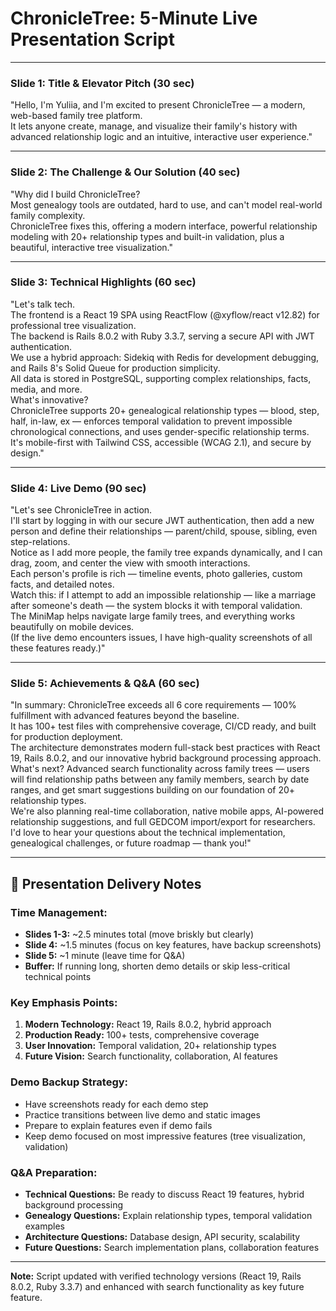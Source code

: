 # ChronicleTree: 5-Minute Live Presentation Script

---

### Slide 1: Title & Elevator Pitch (30 sec)
"Hello, I'm Yuliia, and I'm excited to present ChronicleTree — a modern, web-based family tree platform.  
It lets anyone create, manage, and visualize their family's history with advanced relationship logic and an intuitive, interactive user experience."

---

### Slide 2: The Challenge & Our Solution (40 sec)
"Why did I build ChronicleTree?  
Most genealogy tools are outdated, hard to use, and can't model real-world family complexity.  
ChronicleTree fixes this, offering a modern interface, powerful relationship modeling with 20+ relationship types and built-in validation, plus a beautiful, interactive tree visualization."

---

### Slide 3: Technical Highlights (60 sec)
"Let's talk tech.  
The frontend is a React 19 SPA using ReactFlow (@xyflow/react v12.82) for professional tree visualization.  
The backend is Rails 8.0.2 with Ruby 3.3.7, serving a secure API with JWT authentication.  
We use a hybrid approach: Sidekiq with Redis for development debugging, and Rails 8's Solid Queue for production simplicity.  
All data is stored in PostgreSQL, supporting complex relationships, facts, media, and more.  
What's innovative?  
ChronicleTree supports 20+ genealogical relationship types — blood, step, half, in-law, ex — enforces temporal validation to prevent impossible chronological connections, and uses gender-specific relationship terms.  
It's mobile-first with Tailwind CSS, accessible (WCAG 2.1), and secure by design."

---

### Slide 4: Live Demo (90 sec)
"Let's see ChronicleTree in action.  
I'll start by logging in with our secure JWT authentication, then add a new person and define their relationships — parent/child, spouse, sibling, even step-relations.  
Notice as I add more people, the family tree expands dynamically, and I can drag, zoom, and center the view with smooth interactions.  
Each person's profile is rich — timeline events, photo galleries, custom facts, and detailed notes.  
Watch this: if I attempt to add an impossible relationship — like a marriage after someone's death — the system blocks it with temporal validation.  
The MiniMap helps navigate large family trees, and everything works beautifully on mobile devices.  
(If the live demo encounters issues, I have high-quality screenshots of all these features ready.)"

---

### Slide 5: Achievements & Q&A (60 sec)
"In summary: ChronicleTree exceeds all 6 core requirements — 100% fulfillment with advanced features beyond the baseline.  
It has 100+ test files with comprehensive coverage, CI/CD ready, and built for production deployment.  
The architecture demonstrates modern full-stack best practices with React 19, Rails 8.0.2, and our innovative hybrid background processing approach.  
What's next? Advanced search functionality across family trees — users will find relationship paths between any family members, search by date ranges, and get smart suggestions building on our foundation of 20+ relationship types.  
We're also planning real-time collaboration, native mobile apps, AI-powered relationship suggestions, and full GEDCOM import/export for researchers.  
I'd love to hear your questions about the technical implementation, genealogical challenges, or future roadmap — thank you!"

---

## 🎯 Presentation Delivery Notes

### Time Management:
- **Slides 1-3:** ~2.5 minutes total (move briskly but clearly)
- **Slide 4:** ~1.5 minutes (focus on key features, have backup screenshots)
- **Slide 5:** ~1 minute (leave time for Q&A)
- **Buffer:** If running long, shorten demo details or skip less-critical technical points

### Key Emphasis Points:
1. **Modern Technology:** React 19, Rails 8.0.2, hybrid approach
2. **Production Ready:** 100+ tests, comprehensive coverage
3. **User Innovation:** Temporal validation, 20+ relationship types
4. **Future Vision:** Search functionality, collaboration, AI features

### Demo Backup Strategy:
- Have screenshots ready for each demo step
- Practice transitions between live demo and static images
- Prepare to explain features even if demo fails
- Keep demo focused on most impressive features (tree visualization, validation)

### Q&A Preparation:
- **Technical Questions:** Be ready to discuss React 19 features, hybrid background processing
- **Genealogy Questions:** Explain relationship types, temporal validation examples
- **Architecture Questions:** Database design, API security, scalability
- **Future Questions:** Search implementation plans, collaboration features

---

**Note:** Script updated with verified technology versions (React 19, Rails 8.0.2, Ruby 3.3.7) and enhanced with search functionality as key future feature.
